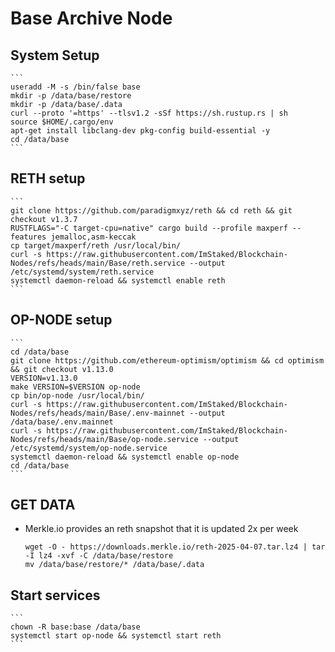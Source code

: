# Base Archive Node

  ## System Setup
    ```
    useradd -M -s /bin/false base
    mkdir -p /data/base/restore
    mkdir -p /data/base/.data
    curl --proto '=https' --tlsv1.2 -sSf https://sh.rustup.rs | sh
    source $HOME/.cargo/env
    apt-get install libclang-dev pkg-config build-essential -y
    cd /data/base
    ```

  ## RETH setup
    ```
    git clone https://github.com/paradigmxyz/reth && cd reth && git checkout v1.3.7
    RUSTFLAGS="-C target-cpu=native" cargo build --profile maxperf --features jemalloc,asm-keccak
    cp target/maxperf/reth /usr/local/bin/
    curl -s https://raw.githubusercontent.com/ImStaked/Blockchain-Nodes/refs/heads/main/Base/reth.service --output /etc/systemd/system/reth.service
    systemctl daemon-reload && systemctl enable reth
    ```

  ## OP-NODE setup
    ```
    cd /data/base
    git clone https://github.com/ethereum-optimism/optimism && cd optimism && git checkout v1.13.0
    VERSION=v1.13.0
    make VERSION=$VERSION op-node
    cp bin/op-node /usr/local/bin/
    curl -s https://raw.githubusercontent.com/ImStaked/Blockchain-Nodes/refs/heads/main/Base/.env-mainnet --output /data/base/.env.mainnet
    curl -s https://raw.githubusercontent.com/ImStaked/Blockchain-Nodes/refs/heads/main/Base/op-node.service --output /etc/systemd/system/op-node.service
    systemctl daemon-reload && systemctl enable op-node
    cd /data/base
    ```

  ## GET DATA 
  - Merkle.io provides an reth snapshot that it is updated 2x per week
    ```
    wget -O - https://downloads.merkle.io/reth-2025-04-07.tar.lz4 | tar -I lz4 -xvf -C /data/base/restore
    mv /data/base/restore/* /data/base/.data
    ```
    
  ## Start services
    ```
    chown -R base:base /data/base
    systemctl start op-node && systemctl start reth
    ```
